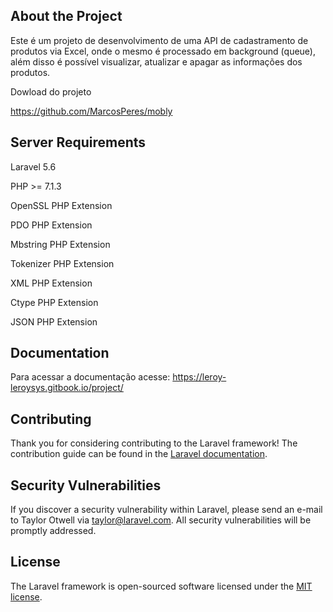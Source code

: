 
## About the Project

Este é um projeto de desenvolvimento de uma API de cadastramento de produtos via Excel, onde o mesmo é processado em background (queue), além disso é possível visualizar, atualizar e apagar as informações dos produtos.

Dowload do projeto

https://github.com/MarcosPeres/mobly

## Server Requirements

Laravel 5.6

PHP >= 7.1.3

OpenSSL PHP Extension

PDO PHP Extension

Mbstring PHP Extension

Tokenizer PHP Extension

XML PHP Extension

Ctype PHP Extension

JSON PHP Extension

## Documentation

Para acessar a documentação acesse: https://leroy-leroysys.gitbook.io/project/


## Contributing

Thank you for considering contributing to the Laravel framework! The contribution guide can be found in the [Laravel documentation](https://laravel.com/docs/contributions).

## Security Vulnerabilities

If you discover a security vulnerability within Laravel, please send an e-mail to Taylor Otwell via [taylor@laravel.com](mailto:taylor@laravel.com). All security vulnerabilities will be promptly addressed.

## License

The Laravel framework is open-sourced software licensed under the [MIT license](https://opensource.org/licenses/MIT).
